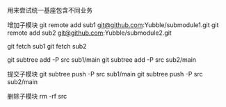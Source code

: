 <!--
 * @Name: 
 * @Description: 
 * @Author: 刘燕保
 * @Date: 2021-09-06 11:06:44
-->

用来尝试统一基座包含不同业务

增加子模块
git remote add sub1 git@github.com:Yubble/submodule1.git
git remote add sub2 git@github.com:Yubble/submodule2.git

git fetch sub1
git fetch sub2

git subtree add -P src sub1/main
git subtree add -P src sub2/main

提交子模块
git subtree push -P src sub1/main
git subtree push -P src sub2/main

删除子模块
rm -rf src
